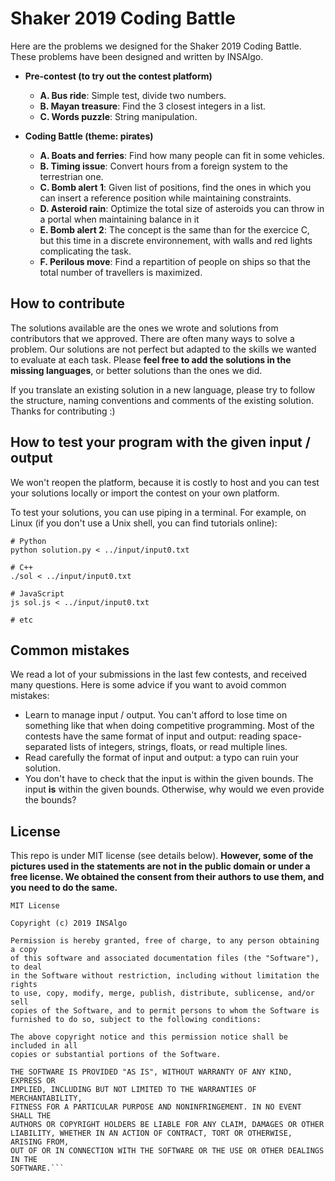 # Shaker 2019 Coding Battle

Here are the problems we designed for the Shaker 2019 Coding Battle. These problems have been designed and written by INSAlgo.

* **Pre-contest (to try out the contest platform)**
    - **A. Bus ride**: Simple test, divide two numbers.
    - **B. Mayan treasure**: Find the 3 closest integers in a list.
    - **C. Words puzzle**: String manipulation.

* **Coding Battle (theme: pirates)**
    - **A. Boats and ferries**: Find how many people can fit in some vehicles.
    - **B. Timing issue**: Convert hours from a foreign system to the terrestrian one.
    - **C. Bomb alert 1**: Given list of positions, find the ones in which you can insert a reference position while maintaining constraints.
    - **D. Asteroid rain**: Optimize the total size of asteroids you can throw in a portal when maintaining balance in it
    - **E. Bomb alert 2**: The concept is the same than for the exercice C, but this time in a discrete environnement, with walls and red lights complicating the task.
    - **F. Perilous move**: Find a repartition of people on ships so that the total number of travellers is maximized.

## How to contribute

The solutions available are the ones we wrote and solutions from contributors that we approved. There are often many ways to solve a problem. Our solutions are not perfect but adapted to the skills we wanted to evaluate at each task. Please **feel free to add the solutions in the missing languages**, or better solutions than the ones we did.

If you translate an existing solution in a new language, please try to follow the structure, naming conventions and comments of the existing solution. Thanks for contributing :)

## How to test your program with the given input / output

We won't reopen the platform, because it is costly to host and you can test your solutions locally or import the contest on your own platform.

To test your solutions, you can use piping in a terminal. For example, on Linux (if you don't use a Unix shell, you can find tutorials online):

```Shell
# Python
python solution.py < ../input/input0.txt

# C++
./sol < ../input/input0.txt

# JavaScript
js sol.js < ../input/input0.txt

# etc
```

## Common mistakes

We read a lot of your submissions in the last few contests, and received many questions. Here is some advice if you want to avoid common mistakes:

* Learn to manage input / output. You can't afford to lose time on something like that when doing competitive programming. Most of the contests have the same format of input and output: reading space-separated lists of integers, strings, floats, or read multiple lines.
* Read carefully the format of input and output: a typo can ruin your solution.
* You don't have to check that the input is within the given bounds. The input **is** within the given bounds. Otherwise, why would we even provide the bounds?

## License

This repo is under MIT license (see details below). **However, some of the pictures used in the statements are not in the public domain or under a free license. We obtained the consent from their authors to use them, and you need to do the same.**

```
MIT License

Copyright (c) 2019 INSAlgo

Permission is hereby granted, free of charge, to any person obtaining a copy
of this software and associated documentation files (the "Software"), to deal
in the Software without restriction, including without limitation the rights
to use, copy, modify, merge, publish, distribute, sublicense, and/or sell
copies of the Software, and to permit persons to whom the Software is
furnished to do so, subject to the following conditions:

The above copyright notice and this permission notice shall be included in all
copies or substantial portions of the Software.

THE SOFTWARE IS PROVIDED "AS IS", WITHOUT WARRANTY OF ANY KIND, EXPRESS OR
IMPLIED, INCLUDING BUT NOT LIMITED TO THE WARRANTIES OF MERCHANTABILITY,
FITNESS FOR A PARTICULAR PURPOSE AND NONINFRINGEMENT. IN NO EVENT SHALL THE
AUTHORS OR COPYRIGHT HOLDERS BE LIABLE FOR ANY CLAIM, DAMAGES OR OTHER
LIABILITY, WHETHER IN AN ACTION OF CONTRACT, TORT OR OTHERWISE, ARISING FROM,
OUT OF OR IN CONNECTION WITH THE SOFTWARE OR THE USE OR OTHER DEALINGS IN THE
SOFTWARE.```
